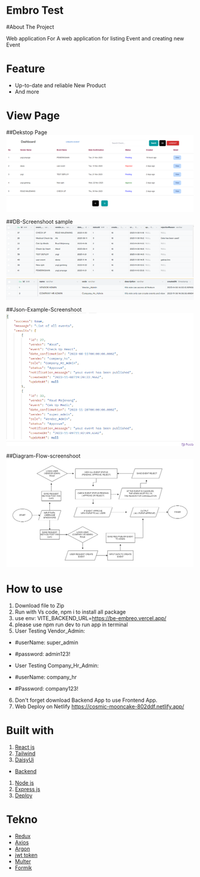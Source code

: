 # Embro Test

#About The Project

Web application For A web application for listing Event and creating new Event

# Feature

- Up-to-date and reliable New Product
- And more

# View Page
##Dekstop Page
![Dekstop](/src/assets/Screenshot-dekstop-view.png)

##DB-Screenshoot sample
![Database](/src/assets/Screenshot-DB-Event.png)
![Database](/src/assets/Screenshot-GB-User.png)

##Json-Example-Screenshoot
![Json](/src/assets/Screenshot-JSON-Simple.png)

##Diagram-Flow-screenshoot
![Dioagram](/src/assets/Diagram-Flow-Create-Event.drawio.png)

# How to use
1. Download file to Zip
2. Run with Vs code, npm i to install all package
3. use env: VITE_BACKEND_URL=https://be-embreo.vercel.app/
4. please use npm run dev to run app in terminal
5. User Testing Vendor_Admin: 
  - #userName: super_admin
  - #password: admin123!

  - User Testing Company_Hr_Admin:
  - #userName: company_hr
  - #Password: company123! 
6. Don't forget download Backend App to use Frontend App.
7. Web Deploy on Netlify https://cosmic-mooncake-802ddf.netlify.app/

# Built with

<!-- - [fontend]() -->
1. [React js ](https://reactjs.org/)
2. [Tailwind](https://tailwindcss.com/)
3. [DaisyUi](https://daisyui.com/)

- [Backend](https://be-embreo.vercel.app/)
1. [Node js](https://nodejs.org/en/)
2. [Express js](https://expressjs.com/en/starter/installing.html)
3. [Deploy](https://cosmic-mooncake-802ddf.netlify.app/)

# Tekno
- [Redux](https://redux.js.org/)
- [Axios](https://axios-http.com/docs/intro)
- [Argon](https://www.npmjs.com/package/argon2)
- [jwt token](https://www.npmjs.com/package/jsonwebtoken)
- [Multer](https://www.npmjs.com/package/multer)
- [Formik](https://formik.org/)



